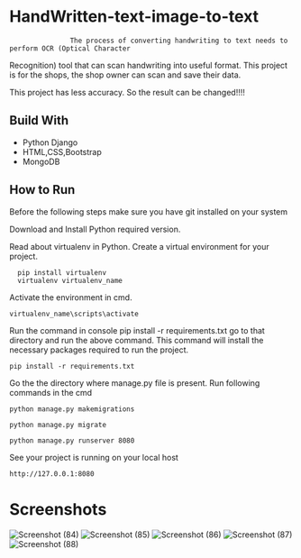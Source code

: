 ﻿# HandWritten-text-image-to-text
                   The process of converting handwriting to text needs to perform OCR (Optical Character 
 Recognition) tool that can scan handwriting into useful format. This project is for the shops, the shop 
 owner can scan and save their data.
 
 This project has less accuracy. So the result can be changed!!!!
 
## Build With
  * Python Django
  * HTML,CSS,Bootstrap
  * MongoDB
 
 
## How to Run
  Before the following steps make sure you have git installed on your system

Download and Install Python required version.

Read about virtualenv in Python. Create a virtual environment for your project.

      pip install virtualenv
      virtualenv virtualenv_name
Activate the environment in cmd.

    virtualenv_name\scripts\activate

Run the command in console pip install -r requirements.txt go to that directory and run the above command. 
This command will install the necessary packages required to run the project.

    pip install -r requirements.txt
    
Go the the directory where manage.py file is present. Run following commands in the cmd

    python manage.py makemigrations
    
    python manage.py migrate
    
    python manage.py runserver 8080
    
See your project is running on your local host 

    http://127.0.0.1:8080
  
# Screenshots
![Screenshot (84)](https://user-images.githubusercontent.com/90469268/177712418-16206de1-a841-480d-8893-69b58e391ee0.png)
![Screenshot (85)](https://user-images.githubusercontent.com/90469268/177712963-d631f546-813c-4880-bbf6-56ea78dcbfee.png)
![Screenshot (86)](https://user-images.githubusercontent.com/90469268/177713070-53140e2d-e5ef-496c-a7f5-043a8b329726.png)
![Screenshot (87)](https://user-images.githubusercontent.com/90469268/177713125-2ab6b132-8263-47b6-b536-eb4dea4e41ad.png)
![Screenshot (88)](https://user-images.githubusercontent.com/90469268/177713188-0eeabdd1-b9b1-487e-afc9-7d7da8c23936.png)

